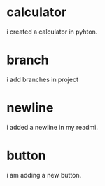 # calculator
i created a calculator in pyhton.
# branch
i add branches in project 
# newline
i added a newline in my readmi.
# button
i am adding a new button.
